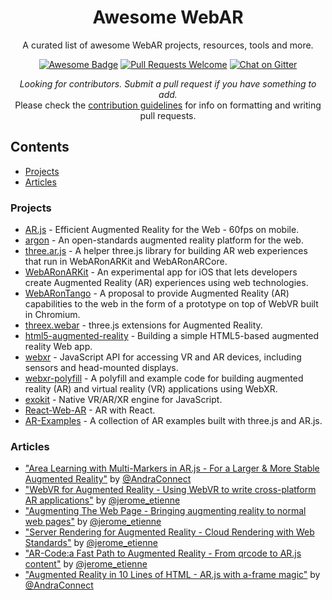 <h1 align="center">
Awesome WebAR
</h1>

<div align="center">

<p align="center">
  A curated list of awesome WebAR projects, resources, tools and more.
</p>

<p align="center">
  <a href="https://github.com/sindresorhus/awesome"><img alt="Awesome Badge" src="https://cdn.rawgit.com/sindresorhus/awesome/d7305f38d29fed78fa85652e3a63e154dd8e8829/media/badge.svg"></a>
  <a href="https://github.com/tobiasbueschel/awesome-WebAR/pulls"><img alt="Pull Requests Welcome" src="https://img.shields.io/badge/PRs-welcome-brightgreen.svg?style=flat-square"></a>
  <a href="https://gitter.im/tobiasbueschel/awesome-WebAR"><img alt="Chat on Gitter" src="https://badges.gitter.im/tobiasbueschel/awesome-WebAR.svg"></a>
</p>

<p>
<i>Looking for contributors. Submit a pull request if you have something to add. </i><br>  
Please check the <a href="https://github.com/tobiasbueschel/awesome-WebAR/blob/master/contributing.md">contribution guidelines</a> for info on formatting and writing pull requests.
</p>

</div>


## Contents
- [Projects](#projects)
- [Articles](#articles)

### Projects
- [AR.js](https://github.com/jeromeetienne/AR.js/) - Efficient Augmented Reality for the Web - 60fps on mobile.
- [argon](https://github.com/argonjs/argon) - An open-standards augmented reality platform for the web.
- [three.ar.js](https://github.com/google-ar/three.ar.js) - A helper three.js library for building AR web experiences that run in WebARonARKit and WebARonARCore.
- [WebARonARKit](https://github.com/google-ar/WebARonARKit) - An experimental app for iOS that lets developers create Augmented Reality (AR) experiences using web technologies.
- [WebARonTango](https://github.com/google-ar/WebARonTango) - A proposal to provide Augmented Reality (AR) capabilities to the web in the form of a prototype on top of WebVR built in Chromium.
- [threex.webar](https://github.com/jeromeetienne/threex.webar) - three.js extensions for Augmented Reality.
- [html5-augmented-reality](https://github.com/dontcallmedom/html5-augmented-reality) - Building a simple HTML5-based augmented reality Web app.
- [webxr](https://github.com/immersive-web/webxr) - JavaScript API for accessing VR and AR devices, including sensors and head-mounted displays.
- [webxr-polyfill](https://github.com/mozilla/webxr-polyfill) - A polyfill and example code for building augmented reality (AR) and virtual reality (VR) applications using WebXR.
- [exokit](https://github.com/webmixedreality/exokit) - Native VR/AR/XR engine for JavaScript.
- [React-Web-AR](https://github.com/nitin42/React-Web-AR) - AR with React.
- [AR-Examples](https://github.com/stemkoski/AR-Examples) - A collection of AR examples built with three.js and AR.js.

### Articles
- ["Area Learning with Multi-Markers in AR.js - For a Larger & More Stable Augmented Reality"](https://medium.com/arjs/area-learning-with-multi-markers-in-ar-js-1ff03a2f9fbe)
  by [@AndraConnect](https://twitter.com/AndraConnect)
- ["WebVR for Augmented Reality - Using WebVR to write cross-platform AR applications"](https://medium.com/arjs/webvr-for-augmented-reality-f1e69a505902)
  by [@jerome_etienne](https://twitter.com/jerome_etienne)
- ["Augmenting The Web Page - Bringing augmenting reality to normal web pages"](https://medium.com/arjs/augmenting-the-web-page-e893f2d199b8)
  by [@jerome_etienne](https://twitter.com/jerome_etienne)
- ["Server Rendering for Augmented Reality - Cloud Rendering with Web Standards"](https://medium.com/arjs/server-rendering-for-augmented-reality-2de0a71aae04)
  by [@jerome_etienne](https://twitter.com/jerome_etienne)
- ["AR-Code:a Fast Path to Augmented Reality - From qrcode to AR.js content"](https://medium.com/arjs/ar-code-a-fast-path-to-augmented-reality-60e51be3cbdf)
  by [@jerome_etienne](https://twitter.com/jerome_etienne)
- ["Augmented Reality in 10 Lines of HTML - AR.js with a-frame magic"](https://medium.com/arjs/augmented-reality-in-10-lines-of-html-4e193ea9fdbf)
  by [@AndraConnect](https://twitter.com/AndraConnect)
